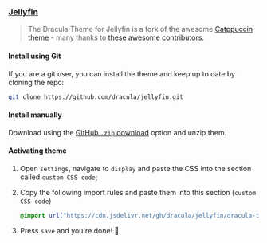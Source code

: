 ### [Jellyfin](https://jellyfin.org)

> The Dracula Theme for Jellyfin is a fork of the awesome [Catppuccin theme](https://github.com/catppuccin/jellyfin) - many thanks to [these awesome contributors.](https://github.com/catppuccin/jellyfin/graphs/contributors)

#### Install using Git

If you are a git user, you can install the theme and keep up to date by cloning the repo:

```bash
git clone https://github.com/dracula/jellyfin.git
```

#### Install manually

Download using the [GitHub `.zip` download](https://github.com/dracula/jellyfin/archive/main.zip) option and unzip them.

#### Activating theme

1. Open `settings`, navigate to `display` and paste the CSS into the section called `custom CSS code`;
2. Copy the following import rules and paste them into this section (`custom CSS code`)

   ```css
   @import url("https://cdn.jsdelivr.net/gh/dracula/jellyfin/dracula-theme.css");
   ```

3. Press `save` and you're done! 💜
